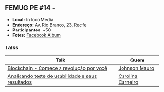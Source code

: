 ## FEMUG PE #14 - 

* **Local:** In loco Media
* **Endereço:** Av. Rio Branco, 23, Recife
* **Participantes:** ~50
* **Fotos:** [Facebook Album](https://www.facebook.com/pg/femugpe/photos/?tab=album&album_id=1519056551515063)


### Talks

| Talk                            | Quem                                                               
| ------------------------------  | ------------------------------------------------------------------
| [Blockchain - Comece a revolução por você](#) | [Johnson Mauro](https://github.com/JohnsonMauro)
| [Analisando teste de usabilidade e seus resultados](https://docs.google.com/presentation/d/1mNDtPh1vVrveharxhT-h0bAbnqjUjBUvDlg6_6Q7qEE/edit#slide=id.g237902e5cf_0_0) | [Carolina Carneiro](https://github.com/carolinareisilva)